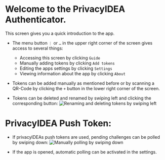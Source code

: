 # Welcome to the PrivacyIDEA Authenticator.
This screen gives you a quick introduction to the app.

+ The menu button `⋮` or `…` in the upper right corner of the screen gives access to several things:
    + Accessing this screen by clicking `Guide`
    + Manually adding tokens by clicking `Add tokens`
    + Editing the apps settings by clicking `Settings`
    + Viewing information about the app by clicking `About`

+ Tokens can be added manually as mentioned before or by scanning a QR-Code by clicking the `+` button
in the lower right corner of the screen.

+ Tokens can be deleted and renamed by swiping left and clicking the corresponding button:
![Renaming and deleting tokens by swiping left](resource:res/gif/help_delete_rename.gif)

# PrivacyIDEA Push Token:

+ If privacyIDEAs push tokens are used, pending challenges can be polled by swiping down:
![Manually polling by swiping down](resource:res/gif/help_manual_poll.gif)

+ If the app is opened, automatic polling can be activated in the settings.
